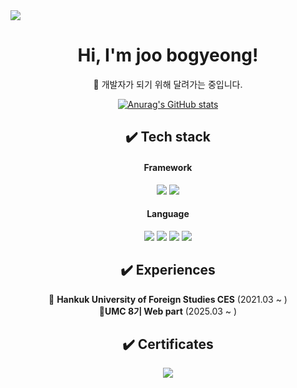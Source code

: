 <!-- 상단 waving 캡슐은 그대로 -->
<img src="https://capsule-render.vercel.app/api?type=waving&color=BDBDC8&height=150&section=header" />

<div align="center">

  <!-- 제목과 설명 -->
  # Hi, I'm joo bogyeong!  
  🤚 개발자가 되기 위해 달려가는 중입니다.

  <!-- GitHub stats -->
  [![Anurag's GitHub stats](https://github-readme-stats.vercel.app/api?username=joobogyeong)](https://github.com/anuraghazra/github-readme-stats)

  <!-- Tech stack -->
  ## ✔️ Tech stack

  #### Framework
  <img src="https://img.shields.io/badge/-React-61DBFB?style=for-the-badge&logo=react&logoColor=white"/>  
  <img src="https://img.shields.io/badge/-Vite-646CFF?style=for-the-badge&logo=vite&logoColor=white"/>  

  #### Language
  <img src="https://img.shields.io/badge/typescript-3178C6?style=for-the-badge&logo=typescript&logoColor=white"/>
  <img src="https://img.shields.io/badge/-Tailwind%20CSS-%2338B2AC?style=for-the-badge&logo=tailwind-css&logoColor=white"/>
  <img src="https://img.shields.io/badge/python-3776AB?style=for-the-badge&logo=python&logoColor=white">  
  <img src="https://img.shields.io/badge/c-A8B9CC?style=for-the-badge&logo=c&logoColor=white">   

  <!-- Experiences -->
  ## ✔️ Experiences  
  🔹 **Hankuk University of Foreign Studies CES** (2021.03 ~ )  
  🔹**UMC 8기 Web part** (2025.03 ~ )

  ## ✔️ Certificates

  <!-- 푸터 캡슐 -->
  <img src="https://capsule-render.vercel.app/api?type=waving&color=BDBDC8&height=150&section=footer" />

</div>
